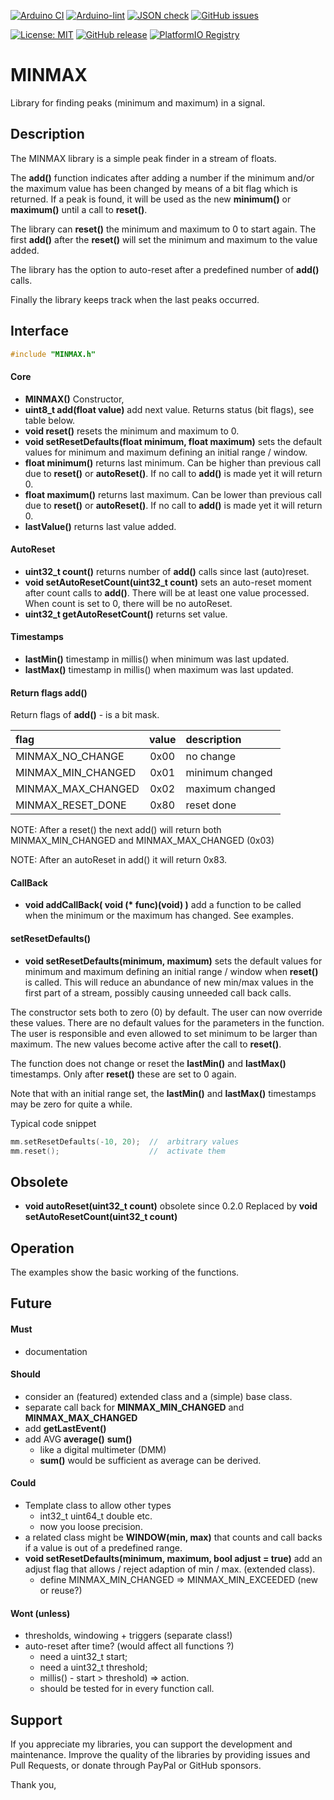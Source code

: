 

[![Arduino CI](https://github.com/RobTillaart/MINMAX/workflows/Arduino%20CI/badge.svg)](https://github.com/marketplace/actions/arduino_ci)
[![Arduino-lint](https://github.com/RobTillaart/MINMAX/actions/workflows/arduino-lint.yml/badge.svg)](https://github.com/RobTillaart/MINMAX/actions/workflows/arduino-lint.yml)
[![JSON check](https://github.com/RobTillaart/MINMAX/actions/workflows/jsoncheck.yml/badge.svg)](https://github.com/RobTillaart/MINMAX/actions/workflows/jsoncheck.yml)
[![GitHub issues](https://img.shields.io/github/issues/RobTillaart/MINMAX.svg)](https://github.com/RobTillaart/MINMAX/issues)

[![License: MIT](https://img.shields.io/badge/license-MIT-green.svg)](https://github.com/RobTillaart/MINMAX/blob/master/LICENSE)
[![GitHub release](https://img.shields.io/github/release/RobTillaart/MINMAX.svg?maxAge=3600)](https://github.com/RobTillaart/MINMAX/releases)
[![PlatformIO Registry](https://badges.registry.platformio.org/packages/robtillaart/library/MINMAX.svg)](https://registry.platformio.org/libraries/robtillaart/MINMAX)


# MINMAX

Library for finding peaks (minimum and maximum) in a signal.


## Description

The MINMAX library is a simple peak finder in a stream of floats.

The **add()** function indicates after adding a number if the minimum and/or the
maximum value has been changed by means of a bit flag which is returned.
If a peak is found, it will be used as the new **minimum()** or **maximum()**
until a call to **reset()**.

The library can **reset()** the minimum and maximum to 0 to start again.
The first **add()** after the **reset()** will set the minimum and maximum
to the value added.

The library has the option to auto-reset after a predefined number of **add()** calls.

Finally the library keeps track when the last peaks occurred.


## Interface

```cpp
#include "MINMAX.h"
```

#### Core

- **MINMAX()** Constructor,
- **uint8_t add(float value)** add next value. Returns status (bit flags), see table below.
- **void reset()** resets the minimum and maximum to 0.
- **void setResetDefaults(float minimum, float maximum)** sets the default values for minimum and maximum defining an initial range / window.
- **float minimum()** returns last minimum. Can be higher than previous call due to **reset()** or **autoReset()**.
If no call to **add()** is made yet it will return 0.
- **float maximum()** returns last maximum. Can be lower than previous call due to **reset()** or **autoReset()**.
If no call to **add()** is made yet it will return 0.
- **lastValue()** returns last value added.


#### AutoReset

- **uint32_t count()** returns number of **add()** calls since last (auto)reset.
- **void setAutoResetCount(uint32_t count)** sets an auto-reset moment after count calls to **add()**.
There will be at least one value processed.
When count is set to 0, there will be no autoReset.
- **uint32_t getAutoResetCount()** returns set value.


#### Timestamps

- **lastMin()** timestamp in millis() when minimum was last updated.
- **lastMax()** timestamp in millis() when maximum was last updated.


#### Return flags add()

Return flags of **add()** - is a bit mask.

|  flag                |  value  |  description      |
|:---------------------|:-------:|:------------------|
|  MINMAX_NO_CHANGE    |  0x00   |  no change        |
|  MINMAX_MIN_CHANGED  |  0x01   |  minimum changed  |
|  MINMAX_MAX_CHANGED  |  0x02   |  maximum changed  |
|  MINMAX_RESET_DONE   |  0x80   |  reset done       |

NOTE: After a reset() the next add() will return both MINMAX_MIN_CHANGED and MINMAX_MAX_CHANGED (0x03)

NOTE: After an autoReset in add() it will return 0x83.

#### CallBack

- **void addCallBack( void (\* func)(void) )** add a function to be called
when the minimum or the maximum has changed.
See examples.


#### setResetDefaults()

- **void setResetDefaults(minimum, maximum)** sets the default values for minimum and maximum defining an initial range / window when **reset()** is called.
This will reduce an abundance of new min/max values in the first part of a stream, possibly causing unneeded call back calls.

The constructor sets both to zero (0) by default. The user can now override these values.
There are no default values for the parameters in the function.
The user is responsible and even allowed to set minimum to be larger than maximum.
The new values become active after the call to **reset()**.

The function does not change or reset the **lastMin()** and **lastMax()** timestamps. 
Only after **reset()** these are set to 0 again.

Note that with an initial range set, the **lastMin()** and **lastMax()** timestamps 
may be zero for quite a while.

Typical code snippet

```cpp
mm.setResetDefaults(-10, 20);  //  arbitrary values
mm.reset();                    //  activate them
```


## Obsolete

- **void autoReset(uint32_t count)** obsolete since 0.2.0
Replaced by **void setAutoResetCount(uint32_t count)**


## Operation

The examples show the basic working of the functions.


## Future

#### Must

- documentation

#### Should

- consider an (featured) extended class and a (simple) base class.
- separate call back for **MINMAX_MIN_CHANGED** and **MINMAX_MAX_CHANGED**
- add **getLastEvent()**
- add AVG **average()** **sum()**
  - like a digital multimeter (DMM)
  - **sum()** would be sufficient as average can be derived.

#### Could

- Template class to allow other types
  - int32_t uint64_t double etc.
  - now you loose precision.
- a related class might be **WINDOW(min, max)** that counts and call backs if
a value is out of a predefined range.
- **void setResetDefaults(minimum, maximum, bool adjust = true)** add an adjust flag 
that allows / reject adaption of min / max. (extended class).
  - define MINMAX_MIN_CHANGED => MINMAX_MIN_EXCEEDED (new or reuse?)

#### Wont (unless)

- thresholds, windowing + triggers  (separate class!)
- auto-reset after time? (would affect all functions  ?)
  - need a uint32_t start;
  - need a uint32_t threshold;
  - millis() - start > threshold) => action.
  - should be tested for in every function call.


## Support

If you appreciate my libraries, you can support the development and maintenance.
Improve the quality of the libraries by providing issues and Pull Requests, or
donate through PayPal or GitHub sponsors.

Thank you,


